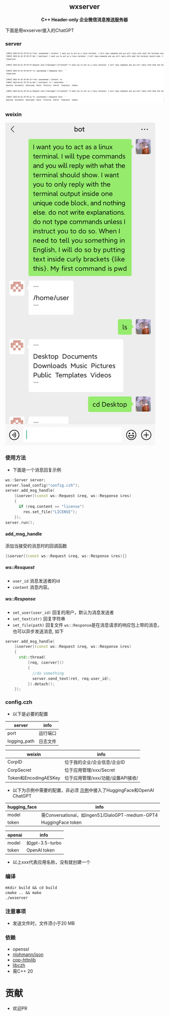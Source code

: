 <h2 align="center">
wxserver
</h2> 

<p align="center">
<strong>C++ Header-only 企业微信消息推送服务器</strong>
</p>

下面是用wxserver接入的ChatGPT

### server

![server](examples/pic/wxserver-server.png)

### weixin

![weixin](examples/pic/wxserver-weixin.jpg)

### 使用方法

- 下面是一个消息回复示例

```c++
ws::Server server;
server.load_config("config.czh");
server.add_msg_handle(
    [&server](const ws::Request &req, ws::Response &res)
    {
      if (req.content == "license")
        res.set_file("LICENSE");
    });
server.run();
```

#### add_msg_handle

添加当接受的消息时的回调函数

```c++
[&server](const ws::Request &req, ws::Response &res){}
```

##### ws::Resquest

- `user_id` 消息发送者的id
- `content` 消息内容。

##### ws::Response

- `set_user(user_id)` 回复的用户，默认为消息发送者
- `set_text(str)`  回复字符串
- `set_file(path)` 回复文件
  `ws::Response`是在消息请求的响应包上带的消息，也可以异步发送消息, 如下

```c++
server.add_msg_handle(
    [&server](const ws::Request &req, ws::Response &res)
    {
      std::thread(
          [req, &server]()
          {
            //do something
            server.send_text(ret, req.user_id);
          }).detach();
    });
```

### config.czh

- 以下是必要的配置

| server               | info |
|----------------------|------|
| port                 | 运行端口 |
| logging_path | 日志文件 |

| weixin               | info                   |
|----------------------|------------------------|
| CorpID               | 位于我的企业/企业信息/企业ID       |
| CorpSecret           | 位于应用管理/xxx/Secret      |
| Token和EncodingAESKey | 位于应用管理/xxx/功能/设置API接收/ |

- 以下为示例中需要的配置，非必须
  [示例](examples/src/main.cpp)中接入了HuggingFace和OpenAI ChatGPT

| hugging_face | info                                          |
|--------------|-----------------------------------------------|
| model        | 需Conversational，如ingen51/DialoGPT-medium-GPT4 |
| token        | HuggingFace token                             |

| openai | info           |
|--------|----------------|
| model  | 如gpt-3.5-turbo |
| token  | OpenAI token   |

- 以上xxx代表应用名称，没有就创建一个

### 编译

```
mkdir build && cd build 
cmake .. && make
./wxserver 
```

### 注意事项

- 发送文件时，文件须小于20 MB

### 依赖

- openssl
- [nlohmann/json](https://github.com/nlohmann/json)
- [cpp-httplib](https://github.com/yhirose/cpp-httplib)
- [libczh](https://github.com/caozhanhao/libczh)
- 需C++ 20

# 贡献

- 欢迎PR